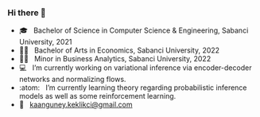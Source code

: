### Hi there 👋

* :mortar_board: &nbsp; Bachelor of Science in Computer Science & Engineering, Sabanci University, 2021
* 🧑‍🎓 &nbsp; Bachelor of Arts in Economics, Sabanci University, 2022
* 🧑‍🎓 &nbsp; Minor in Business Analytics, Sabanci University, 2022
* 💻  &nbsp; I’m currently working on variational inference via encoder-decoder
networks and normalizing flows.
* :atom: &nbsp; I’m currently learning theory regarding probabilistic inference models as well as some reinforcement learning.
* 📧  &nbsp; kaanguney.keklikci@gmail.com

